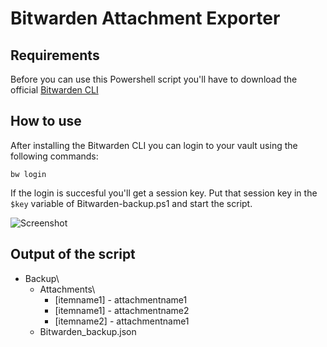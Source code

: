 # Bitwarden Attachment Exporter

## Requirements
Before you can use this Powershell script you'll have to download the official [Bitwarden CLI](https://github.com/bitwarden/cli)

## How to use
After installing the Bitwarden CLI you can login to your vault using the following commands:
```
bw login
```

If the login is succesful you'll get a session key. Put that session key in the `$key` variable of Bitwarden-backup.ps1 and start the script.

![Screenshot](https://github.com/marviins87/Bitwarden-Attachment-Exporter/blob/master/screenshot.png)

## Output of the script

- Backup\
  - Attachments\
	- [itemname1] - attachmentname1
	- [itemname1] - attachmentname2
	- [itemname2] - attachmentname1 
  - Bitwarden_backup.json
